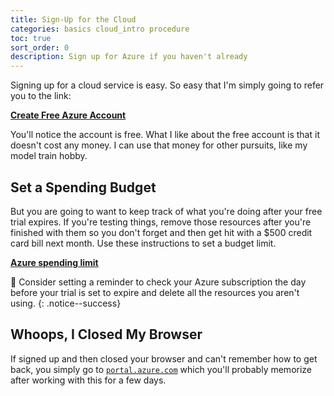```yaml
---
title: Sign-Up for the Cloud
categories: basics cloud_intro procedure
toc: true
sort_order: 0
description: Sign up for Azure if you haven't already
---
```

Signing up for a cloud service is easy. So easy that I'm simply going to refer you to the link:

**[Create Free Azure Account](https://azure.microsoft.com/en-us/free)**

You'll notice the account is free. What I like about the free account is that it doesn't cost any money. I can use that money for other pursuits, like my model train hobby.
<!--more-->

## Set a Spending Budget

But you are going to want to keep track of what you're doing after your free trial expires. If you're testing things, remove those resources after you're finished with them so you don't forget and then get hit with a $500 credit card bill next month. Use these instructions to set a budget limit.

**[Azure spending limit](https://learn.microsoft.com/en-us/azure/cost-management-billing/manage/spending-limit)**

:calendar: Consider setting a reminder to check your Azure subscription the day before your trial is set to expire and delete all the resources you aren't using.
{: .notice--success}

## Whoops, I Closed My Browser

If signed up and then closed your browser and can't remember how to get back, you simply go to [`portal.azure.com`](https://portal.azure.com) which you'll probably memorize after working with this for a few days.